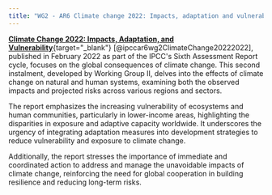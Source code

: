 ```yaml
---
title: "WG2 - AR6 Climate change 2022: Impacts, adaptation and vulnerability"
---
```


[**Climate Change 2022: Impacts, Adaptation, and Vulnerability**](https://www.ipcc.ch/report/ar6/wg2/){target="_blank"}   [@ipccar6wg2ClimateChange20222022], published in February 2022 as part of the IPCC's Sixth Assessment Report cycle, focuses on the global consequences of climate change. This second instalment, developed by Working Group II, delves into the effects of climate change on natural and human systems, examining both the observed impacts and projected risks across various regions and sectors. 

The report emphasizes the increasing vulnerability of ecosystems and human communities, particularly in lower-income areas, highlighting the disparities in exposure and adaptive capacity worldwide. It underscores the urgency of integrating adaptation measures into development strategies to reduce vulnerability and exposure to climate change. 

Additionally, the report stresses the importance of immediate and coordinated action to address and manage the unavoidable impacts of climate change, reinforcing the need for global cooperation in building resilience and reducing long-term risks.